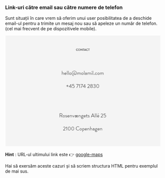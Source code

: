 ### Link-uri către email sau către numere de telefon

Sunt situații în care vrem să oferim unui user posibilitatea de a deschide email-ul pentru a trimite un mesaj nou sau să apeleze un număr de telefon. (cel mai frecvent de pe dispozitivele mobile).

![mailto-and-tel-links-todos](./assets/mailto-phone-links-demo.png)

**Hint** : URL-ul ultimului link este 👉 [google-maps](https://www.google.dk/maps/place/Store+Kongensgade+81D) 

Hai să exersăm aceste cazuri și să scriem structura HTML pentru exemplul de mai sus.
